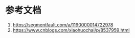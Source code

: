 # 参考文档
1. https://segmentfault.com/a/1190000014722978
2. https://www.cnblogs.com/xiaohuochai/p/8537959.html

# 